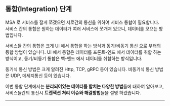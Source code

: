 ## 통합(Integration) 단계 

MSA 로 서비스를 잘게 쪼갰으면 서로간의 통신을 위하여 서비스 통합이 필요합니다.   
서비스 간의 통합은 원하는 데이터가 여러 서비스에 쪼개져 있으니, 데이터를 모으는 방법입니다.   

서비스들 간의 통합은 크게 UI 에서 통합을 하는 방식과 동기/비동기 통신 으로 부터의 통합 방법이 있습니다. UI 에서 통합은 데이터를 프론트-엔드 에서 데이터를 취합 하는 방식이고, 동기/비동기 통합은 백-엔드 에서 데이터를 취합하는 방식입니다.

동기식 통신 방법은 크게 알려진 Http, TCP, gRPC 등이 있습니다. 비동기식 통신 방법은 UDP, 메세지통신 등이 있습니다. 

이번 통합 단계에서는 **분리되어있는 데이터를 합치는 다양한 방법**들에 대하여 알아보고, 서비스들간의 통신시 **트랜잭션 처리 이슈와 해결방법**들을 설명 하겠습니다.  


---

